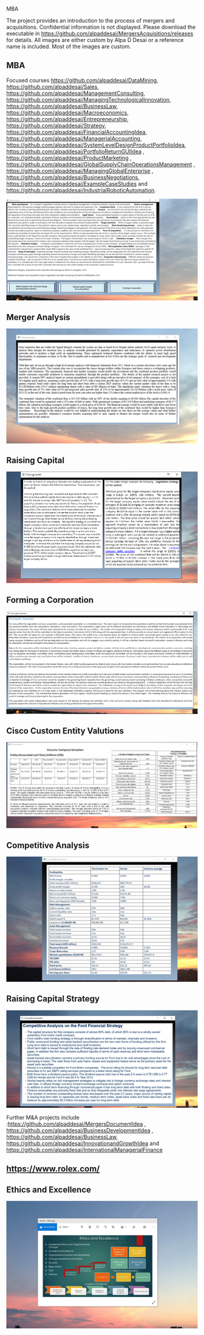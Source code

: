 MBA 

The project provides an introduction to the process of mergers and acquisitions. Confidential information is not displayed. 
Please download the executable in https://github.com/alpaddesai/MergersAcquisitions/releases for details. 
All images are either custom by Alpa D Desai or a reference name is included.
Most of the images are custom. 

## MBA
Focused courses https://github.com/alpaddesai/DataMining, https://github.com/alpaddesai/Sales,   https://github.com/alpaddesai/ManagementConsulting, https://github.com/alpaddesai/ManagingTechnologicalInnovation, https://github.com/alpaddesai/BusinessLaw, 
https://github.com/alpaddesai/Macroeconomics,  https://github.com/alpaddesai/Entrepreneurship, https://github.com/alpaddesai/Strategy, https://github.com/alpaddesai/FinancialAccountingIdea, https://github.com/alpaddesai/ManagerialAccounting, https://github.com/alpaddesai/SystemLevelDesignProductPortfolioIdea, https://github.com/alpaddesai/PortfolioReturnGUIIdea , https://github.com/alpaddesai/ProductMarketing , https://github.com/alpaddesai/GlobalSupplyChainOperationsManagement , https://github.com/alpaddesai/ManagingGlobalEnterprise , https://github.com/alpaddesai/BusinessNegotiations, https://github.com/alpaddesai/ExampleCaseStudies and https://github.com/alpaddesai/IndustrialRoboticAutomation.

![image](Image.png)

## Merger Analysis
![image](MergerAnalysisEDA.png)

## Raising Capital
![image](Image_RaisingCapital.png)

## Forming a Corporation
![image](FormingACorporation.png)

## Cisco Custom Entity Valutions
![image](CiscoCustomEntityValuations.png)

## Competitive Analysis
![image](CompetitiveAnalysis.png)

## Raising Capital Strategy
![image](FinancialStrategy.png)

Further M&A projects include :https://github.com/alpaddesai/MergersDocumentIdea , https://github.com/alpaddesai/BusinessDevelopmentIdea , https://github.com/alpaddesai/BusinessLaw, https://github.com/alpaddesai/InnovationandGrowthIdea and https://github.com/alpaddesai/InternationalManagerialFinance

## https://www.rolex.com/

 ## Ethics and Excellence
![image](EthicsandExcellence.png)
